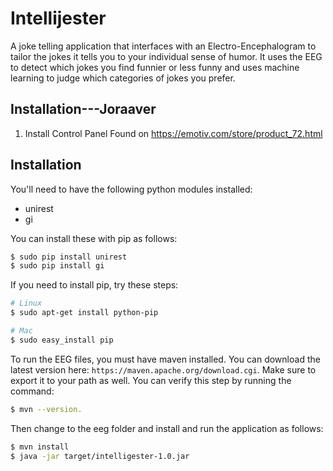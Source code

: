 Intellijester
============
A joke telling application that interfaces with an Electro-Encephalogram to
tailor the jokes it tells you to your individual sense of humor. It uses the
EEG to detect which jokes you find funnier or less funny and uses machine
learning to judge which categories of jokes you prefer.

Installation---Joraaver
-----------------------

1) Install Control Panel
Found on https://emotiv.com/store/product_72.html


Installation
------------

You'll need to have the following python modules installed:

 - unirest
 - gi

You can install these with pip as follows:

```Bash
$ sudo pip install unirest
$ sudo pip install gi
```

If you need to install pip, try these steps:

```Bash
# Linux
$ sudo apt-get install python-pip

# Mac
$ sudo easy_install pip
```

To run the EEG files, you must have maven installed. You can download the
latest version here: `https://maven.apache.org/download.cgi`. Make sure to
export it to your path as well. You can verify this step by running the
command:

```Bash
$ mvn --version.
```

Then change to the eeg folder and install and run the application as follows:

```Bash
$ mvn install
$ java -jar target/intelligester-1.0.jar
```
